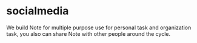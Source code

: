 # socialmedia
We build Note for multiple purpose use for personal task and organization task, you also can share Note with other people around the cycle. 
